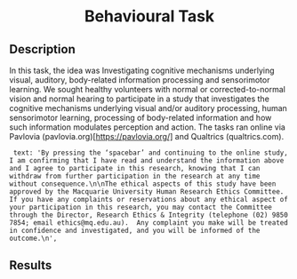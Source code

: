 <h1 align="center">Behavioural Task</h1>
<h2 align="left">Description</h2>

In this task, the idea was Investigating cognitive mechanisms underlying visual, auditory, body-related information processing and sensorimotor learning. We sought healthy volunteers with normal or corrected-to-normal vision and normal hearing to participate in a study that investigates the cognitive mechanisms underlying visual and/or auditory processing, human sensorimotor learning, processing of body-related information and how such information modulates perception and action. The tasks ran online via Pavlovia (pavlovia.org)[https://pavlovia.org/] and Qualtrics (qualtrics.com). 

     text: 'By pressing the ‘spacebar’ and continuing to the online study, I am confirming that I have read and understand the information above and I agree to participate in this research, knowing that I can withdraw from further participation in the research at any time without consequence.\n\nThe ethical aspects of this study have been approved by the Macquarie University Human Research Ethics Committee.  If you have any complaints or reservations about any ethical aspect of your participation in this research, you may contact the Committee through the Director, Research Ethics & Integrity (telephone (02) 9850 7854; email ethics@mq.edu.au).  Any complaint you make will be treated in confidence and investigated, and you will be informed of the outcome.\n',


<h2 align="left">Results</h2>
